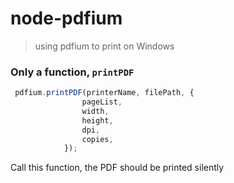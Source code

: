 # node-pdfium
> using pdfium to print on Windows
### Only a function, `printPDF`

````js
 pdfium.printPDF(printerName, filePath, {
                pageList,
                width,
                height,
                dpi,
                copies,
            });
````

Call this function, the PDF should be printed silently